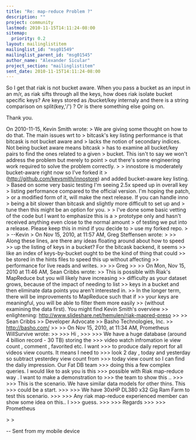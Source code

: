 ```yaml
---
title: "Re: map-reduce Problem ?"
description: ""
project: community
lastmod: 2010-11-15T14:11:24-08:00
sitemap:
  priority: 0.2
layout: mailinglistitem
mailinglist_id: "msg01549"
mailinglist_parent_id: "msg01545"
author_name: "Alexander Sicular"
project_section: "mailinglistitem"
sent_date: 2010-11-15T14:11:24-08:00
---
```



So I get that riak is not bucket aware. When you pass a bucket as an
input in an m/r, as riak sifts through all the keys, how does riak
isolate bucket specific keys? Are keys stored as /bucket/key internaly
and there is a string comparison on split(key,'/') ? Or is there
something else going on.

Thank you.

On 2010-11-15, Kevin Smith  wrote:
&gt; We are giving some thought on how to do that. The main issues wrt to
&gt; bitcask's key listing performance is that bitcask is not bucket aware and
&gt; lacks the notion of secondary indices. Not being bucket aware means bitcask
&gt; has to examine all bucket/key pairs to find the ones related to a given
&gt; bucket. This isn't to say we won't address the problem but merely to point
&gt; out there's some engineering work required to solve the problem correctly.
&gt;
&gt; innostore is moderately bucket-aware right now so I've forked it
&gt; (http://github.com/kevsmith/innostore) and added bucket-aware key listing.
&gt; Based on some very basic testing I'm seeing 2.5x speed up in overall key
&gt; listing performance compared to the official version. I'm hoping the patch,
&gt; or a modified form of it, will make the next release. If you can handle inno
&gt; being a bit slower than bitcask and slightly more difficult to set up and
&gt; tune then this might be an option for you.
&gt;
&gt; I've done some basic vetting of the code but I want to emphasize this is a
&gt; prototype only and hasn't received anything even close to the normal amount
&gt; of testing we put into a release. Please keep this in mind if you decide to
&gt; use my forked repo.
&gt;
&gt; --Kevin
&gt; On Nov 15, 2010, at 11:57 AM, Greg Steffensen wrote:
&gt;
&gt;&gt; Along these lines, are there any ideas floating around about how to speed
&gt;&gt; up the listing of keys in a bucket? For the bitcask backend, it seems
&gt;&gt; like an index of keys-by-bucket ought to be the kind of thing that could
&gt;&gt; be stored in the hints files to speed this up without affecting
&gt;&gt; performance for live reads and writes.
&gt;&gt;
&gt;&gt; Greg
&gt;&gt;
&gt;&gt; On Mon, Nov 15, 2010 at 11:46 AM, Sean Cribbs  wrote:
&gt;&gt; This is possible with Riak's MapReduce but you will likely have increasing
&gt;&gt; difficulty as your dataset grows, because of the impact of needing to list
&gt;&gt; keys in a bucket and then eliminate data points you aren't interested in.
&gt;&gt; In the longer term, there will be improvements to MapReduce such that if
&gt;&gt; your keys are meaningful, you will be able to filter them more easily
&gt;&gt; (without examining the data first). You might find Kevin Smith's overview
&gt;&gt; enlightening: http://www.slideshare.net/hemulen/riak-mapred-preso
&gt;&gt;
&gt;&gt; Sean Cribbs 
&gt;&gt; Developer Advocate
&gt;&gt; Basho Technologies, Inc.
&gt;&gt; http://basho.com/
&gt;&gt;
&gt;&gt; On Nov 15, 2010, at 11:34 AM, Prometheus WillSurvive wrote:
&gt;&gt;
&gt;&gt;&gt; Hi ,
&gt;&gt;&gt;
&gt;&gt;&gt; We have a huge database (around 4 billion record - 30 TB) storing the
&gt;&gt;&gt; video watch infromation ie view count , comment , favorited etc. I want
&gt;&gt;&gt; to produce daily report for all videos view counts. It means I need to
&gt;&gt;&gt; look 2 day , today and yesterday so subtract yesterdey view count from
&gt;&gt;&gt; today view count so I can find the daliy impression. Our Fat DB team
&gt;&gt;&gt; doing this a few complex queries. I would like to ask you is this
&gt;&gt;&gt; possible with Riak map-reduce way . I want to make a demonstration to
&gt;&gt;&gt; the team to show this ..
&gt;&gt;&gt;
&gt;&gt;&gt; This is the scenario. We have similar data models for other thins. This
&gt;&gt;&gt; could be a start.
&gt;&gt;&gt;
&gt;&gt;&gt; We have 30xHP DL380 x32 Gig Ram Farm to test this scenario.
&gt;&gt;&gt;
&gt;&gt;&gt; Any riak map-reduce experienced member can show some idea on this.. I
&gt;&gt;&gt; guess.
&gt;&gt;&gt;
&gt;&gt;&gt; Regards
&gt;&gt;&gt;
&gt;&gt;&gt; Prometheus

&gt;
&gt;


-- 
Sent from my mobile device

